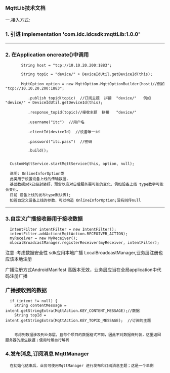 ### MqttLib技术文档
一.接入方式:
  ### 1.  引进 implementation 'com.idc.idcsdk:mqttLib:1.0.0'


  -----

###  2.  在Application oncreate()中调用
           String host = "tcp://10.10.20.200:1883";

           String topic = "device/" + DeviceIdUtil.getDeviceId(this);

           MqttOption option = new MqttOption.MqttOptionBuilder(host)//例如 "tcp://10.10.20.200:1883";

              .publish_topid(topic)  //订阅主题  拼接  "device/"   例如 "device/" + DeviceIdUtil.getDeviceId(this);

              .response_topid(topic)//接收主题  拼接   "device/"

              .username("itc")  //用户名

              .clientId(deviceId)  //设备唯一id

              .password("itc.pass")  //密码

              .build();


      CustomMqttService.startMqttService(this, option, null);

      说明: OnlineInforOption类
      此类用于设置设备上线的传输数据，
      基础数据sdk已经封装好，预留以应对日后服务器可能的变化，例如设备上线 type数字可能会变化，
      目前 设备上线的发布type默认传1;
      如若自定义设备上线的参数，可以构造 OnlineInforOption;没有则传null




  ----
  ###  3.自定义广播接收器用于接收数据


      IntentFilter intentFilter = new IntentFilter();
      intentFilter.addAction(MqttAction.RECEOIVER_ACTION);
      myReceiver = new MyReceiver();
      mLocalBroadcastManager.registerReceiver(myReceiver, intentFilter);


 注意 :考虑数据安全性 sdk应用本地广播 LocalBroadcastManager,业务层注册也应该本地注册

  广播注册方式AndroidManifest 高版本无效，业务层应当在全局application中代码注册广播

### 广播接收到的数据
      if (intent != null) {
        String contentMessage = intent.getStringExtra(MqttAction.KEY_CONTENT_MESSAGE);//数据
        String topId = intent.getStringExtra(MqttAction.KEY_TOPID_MESSAGE);  //订阅的主题


        考虑到数据涉及到业务层，且每个项目的数据格式不同，因此不对数据做封装，这里返回服务器的原生数据；使用时候自行解析


### 4.发布消息,订阅消息  MqttManager


      在初始化结束后，业务可使用MqttManager 进行发布和订阅消息主题；这是一个单例
